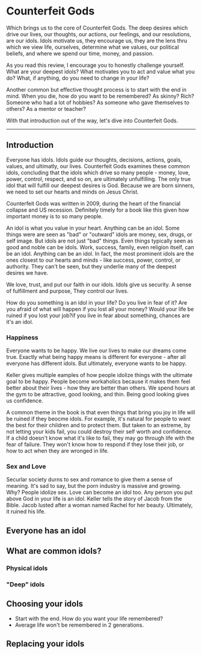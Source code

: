 # Counterfeit Gods

Which brings us to the core of Counterfeit Gods. The deep desires which drive
our lives, our thoughts, our actions, our feelings, and our resolutions, are our
idols. Idols motivate us, they encourage us, they are the lens thru which we
view life, ourselves, determine what we values, our political beliefs, and where
we spend our time, money, and passion.

As you read this review, I encourage you to honestly challenge yourself. What are
your deepest idols? What motivates you to act and value what you do? What, if
anything, do you need to change in your life?

Another common but effective thought process is to start with the end in mind.
When you die, how do you want to be remembered? As skinny? Rich? Someone who had
a lot of hobbies? As someone who gave themselves to others? As a mentor or
teacher?


With that introduction out of the way, let's dive into Counterfeit Gods.

---

## Introduction

Everyone has idols. Idols guide our thoughts, decisions, actions, goals, values,
and ultimatly, our lives. Counterfeit Gods examines these common idols,
concluding that the idols which drive so many people - money, love, power,
control, respect, and so on, are ultimately unfulfilling. The only true idol
that will fulfill our deepest desires is God. Because we are born sinners, we
need to set our hearts and minds on Jesus Christ.

Counterfeit Gods was written in 2009, during the heart of the financial collapse
and US recession. Definitely timely for a book like this given how important
money is to so many people.

An idol is what you value in your heart. Anything can be an idol. Some things
were are seen as "bad" or "outward" idols are money, sex, drugs, or self image.
But idols are not just "bad" things. Even things typically seen as good and
noble can be idols. Work, success, family, even religion itself, can be an idol.
Anything can be an idol. In fact, the most prominent idols are the ones closest
to our hearts and minds - like success, power, control, or authority. They can't
be seen, but they underlie many of the deepest desires we have.

We love, trust, and put our faith in our idols. Idols give us security. A sense
of fulfillment and purpose, They control our lives.

How do you something is an idol in your life? Do you live in fear of it? Are you
afraid of what will happen if you lost all your money? Would your life be ruined
if you lost your job?if you live in fear about something, chances are it's an
idol.

### Happiness

Everyone wants to be happy. We live our lives to make our dreams come true.
Exactly what being happy means is different for everyone - after all everyone
has different idols. But ultimately, everyone wants to be happy.

Keller gives multiple eamples of how people idolize things with the ultimate
goal to be happy. People become workaholics because it makes them feel better
about their lives - how they are better than others. We spend hours at the gym
to be attractive, good looking, and thin. Being good looking gives us
confidence.

A common theme in the book is that even things that bring you joy in life will
be ruined if they beocme idols. For example, it's natural for people to want the
best for their children and to protect them. But taken to an extreme, by not
letting your kids fail, you could destroy their self worth and confidence. If a
child doesn't know what it's like to fail, they may go through life with the
fear of failure. They won't know how to respond if they lose their job, or how
to act when they are wronged in life.

### Sex and Love

Securlar society durns to sex and romance to give them a sense of meaning.
It's sad to say, but the porn industry is massive and growing. Why? People
idolize sex. Love can become an idol too. Any person you put above God in your
life is an idol. Keller tells the story of Jacob from the Bible. Jacob lusted
after a woman named Rachel for her beauty. Ultimately, it ruined his life.



## Everyone has an idol

## What are common idols?

### Physical idols

### "Deep" idols

## Choosing your idols

* Start with the end. How do you want your life remembered?
* Average life won't be remembered in 2 generations.


## Replacing your idols

##